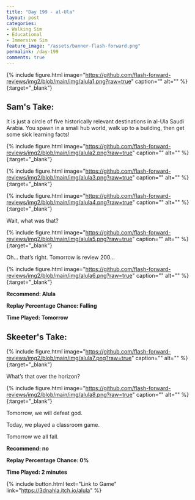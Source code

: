 ```yaml
---
title: "Day 199 - al-Ula"
layout: post
categories:
- Walking Sim
- Educational
- Immersive Sim
feature_image: "/assets/banner-flash-forward.png"
permalink: /day-199
comments: true
---
```


{% include figure.html image="https://github.com/flash-forward-reviews/img2/blob/main/img/alula1.png?raw=true" caption="" alt="" %}{:target="_blank"}
 
## Sam's Take:

It is just a circle of five historically relevant destinations in al-Ula Saudi Arabia. You spawn in a small hub world, walk up to a building, then get some sick learning facts!

{% include figure.html image="https://github.com/flash-forward-reviews/img2/blob/main/img/alula2.png?raw=true" caption="" alt="" %}{:target="_blank"}

{% include figure.html image="https://github.com/flash-forward-reviews/img2/blob/main/img/alula3.png?raw=true" caption="" alt="" %}{:target="_blank"}

{% include figure.html image="https://github.com/flash-forward-reviews/img2/blob/main/img/alula4.png?raw=true" caption="" alt="" %}{:target="_blank"}

Wait, what was that?

{% include figure.html image="https://github.com/flash-forward-reviews/img2/blob/main/img/alula5.png?raw=true" caption="" alt="" %}{:target="_blank"}

Oh... that’s right. Tomorrow is review 200...

{% include figure.html image="https://github.com/flash-forward-reviews/img2/blob/main/img/alula6.png?raw=true" caption="" alt="" %}{:target="_blank"}

**Recommend: Alula**

**Replay Percentage Chance: Falling**

**Time Played: Tomorrow** 

## Skeeter's Take:

{% include figure.html image="https://github.com/flash-forward-reviews/img2/blob/main/img/alula7.png?raw=true" caption="" alt="" %}{:target="_blank"}

What’s that over the horizon? 

{% include figure.html image="https://github.com/flash-forward-reviews/img2/blob/main/img/alula8.png?raw=true" caption="" alt="" %}{:target="_blank"}

Tomorrow, we will defeat god. 

Today, we played a classroom game. 

Tomorrow we all fall. 

**Recommend: no**

**Replay Percentage Chance: 0%**

**Time Played: 2 minutes**

{% include button.html text="Link to Game" link="https://3dnahla.itch.io/alula" %}